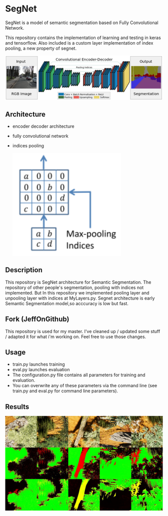 # SegNet

SegNet is a model of semantic segmentation based on Fully Convolutional Network.

This repository contains the implementation of learning and testing in keras and tensorflow.
Also included is a custom layer implementation of index pooling, a new property of segnet.

![Architecture](./readme/segnet.png)

## Architecture
- encoder decoder architecture
- fully convolutional network
- indices pooling

    ![IndicesPooling](./readme/maxpool.png)

## Description
This repository is SegNet architecture for Semantic Segmentation.
The repository of other people's segmentation, pooling with indices not implemented.
But In this repository we implemented  pooling layer and unpooling layer with indices at MyLayers.py.
Segnet architecture is early Semantic Segmentation model,so acccuracy is low but fast.

## Fork (JeffOnGithub)
This repository is used for my master.
I've cleaned up / updated some stuff / adapted it for what i'm working on.
Feel free to use those changes.

## Usage
- train.py launches training
- eval.py launches evaluation
- The configuration.py file contains all parameters for training and evaluation.
- You can overwrite any of these parameters via the command line (see train.py and eval.py for command line parameters).

## Results
![Results](./readme/combined.jpg)
